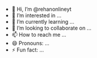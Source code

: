 - 👋 Hi, I’m @rehanonlineyt
- 👀 I’m interested in ...
- 🌱 I’m currently learning ...
- 💞️ I’m looking to collaborate on ...
- 📫 How to reach me ...
- 😄 Pronouns: ...
- ⚡ Fun fact: ...

<!---
rehanonlineyt/rehanonlineyt is a ✨ special ✨ repository because its `README.md` (this file) appears on your GitHub profile.
You can click the Preview link to take a look at your changes.
--->
